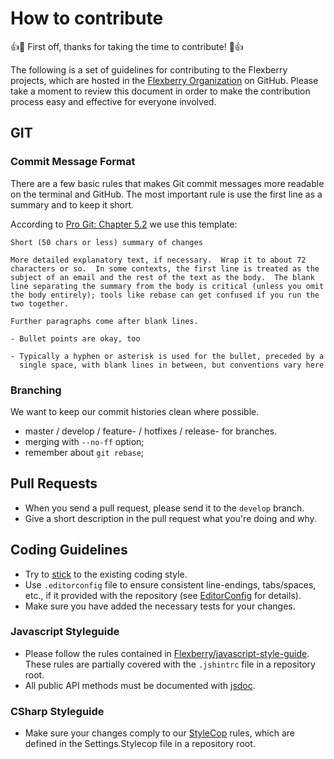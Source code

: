 # How to contribute
:+1::tada: First off, thanks for taking the time to contribute! :tada::+1:

The following is a set of guidelines for contributing to the Flexberry projects, which are hosted in the [Flexberry Organization](https://github.com/Flexberry) on GitHub. Please take a moment to review this document in order to make the contribution process easy and effective for everyone involved.

## GIT

### Commit Message Format
There are a few basic rules that makes Git commit messages more readable on the terminal and GitHub. The most important rule is use the first line as a summary and to keep it short.

According to [Pro Git: Chapter 5.2](http://progit.org/book/ch5-2.html#Commit-Guidelines) we use this template:

    Short (50 chars or less) summary of changes

    More detailed explanatory text, if necessary.  Wrap it to about 72
    characters or so.  In some contexts, the first line is treated as the
    subject of an email and the rest of the text as the body.  The blank
    line separating the summary from the body is critical (unless you omit
    the body entirely); tools like rebase can get confused if you run the
    two together.

    Further paragraphs come after blank lines.

    - Bullet points are okay, too

    - Typically a hyphen or asterisk is used for the bullet, preceded by a
      single space, with blank lines in between, but conventions vary here

### Branching
We want to keep our commit histories clean where possible.
- master / develop / feature-<name> / hotfixes / release-<version> for branches.
- merging with `--no-ff` option;
- remember about `git rebase`;

## Pull Requests
- When you send a pull request, please send it to the `develop` branch.
- Give a short description in the pull request what you're doing and why.

## Coding Guidelines
- Try to [stick](http://thecodelesscode.com/case/94) to the existing coding style.
- Use `.editorconfig` file to ensure consistent line-endings, tabs/spaces, etc., if it provided with the repository (see [EditorConfig](http://editorconfig.org) for details).
- Make sure you have added the necessary tests for your changes.

### Javascript Styleguide
- Please follow the rules contained in [Flexberry/javascript-style-guide](https://github.com/Flexberry/javascript-style-guide). These rules are partially covered with the `.jshintrc` file in a repository root.
- All public API methods must be documented with [jsdoc](http://usejsdoc.org).

### CSharp Styleguide
- Make sure your changes comply to our [StyleCop](https://stylecop.codeplex.com) rules, which are defined in the Settings.Stylecop file in a repository root.
